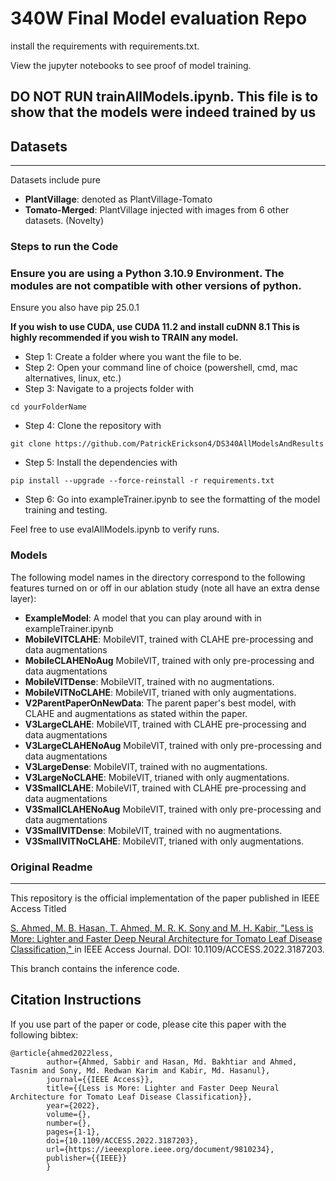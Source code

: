 # 340W Final Model evaluation Repo

install the requirements with requirements.txt.

View the jupyter notebooks to see proof of model training. 
## DO NOT RUN trainAllModels.ipynb. This file is to show that the models were indeed trained by us

## Datasets
---

Datasets include pure 
  - **PlantVillage**: denoted as PlantVillage-Tomato
  - **Tomato-Merged**: PlantVillage injected with images from 6 other datasets. (Novelty)

### Steps to run the Code
### Ensure you are using a Python 3.10.9 Environment. The modules are not compatible with other versions of python.
Ensure you also have pip 25.0.1

**If you wish to use CUDA, use CUDA 11.2 and install cuDNN 8.1 This is highly recommended if you wish to TRAIN any model.**
  - Step 1: Create a folder where you want the file to be.
  - Step 2: Open your command line of choice (powershell, cmd, mac alternatives, linux, etc.)
  - Step 3: Navigate to a projects folder with 
  ```
  cd yourFolderName
  ```
  - Step 4: Clone the repository with 
  ```
  git clone https://github.com/PatrickErickson4/DS340AllModelsAndResults
  ```
  - Step 5: Install the dependencies with 
  ```
  pip install --upgrade --force-reinstall -r requirements.txt
  ```
  - Step 6: Go into exampleTrainer.ipynb to see the formatting of the model training and testing.

Feel free to use evalAllModels.ipynb to verify runs. 

### Models
The following model names in the directory correspond to the following features turned on or off in our ablation study (note all have an extra dense layer):
  - **ExampleModel**: A model that you can play around with in exampleTrainer.ipynb
  - **MobileVITCLAHE**: MobileVIT, trained with CLAHE pre-processing and data augmentations
  - **MobileCLAHENoAug** MobileVIT, trained with only pre-processing and data augmentations
  - **MobileVITDense**: MobileVIT, trained with no augmentations.
  - **MobileVITNoCLAHE**: MobileVIT, trianed with only augmentations.
  - **V2ParentPaperOnNewData**: The parent paper's best model, with CLAHE and augmentations as stated within the paper.
  - **V3LargeCLAHE**: MobileVIT, trained with CLAHE pre-processing and data augmentations
  - **V3LargeCLAHENoAug** MobileVIT, trained with only pre-processing and data augmentations
  - **V3LargeDense**: MobileVIT, trained with no augmentations.
  - **V3LargeNoCLAHE**: MobileVIT, trianed with only augmentations.
  - **V3SmallCLAHE**: MobileVIT, trained with CLAHE pre-processing and data augmentations
  - **V3SmallCLAHENoAug** MobileVIT, trained with only pre-processing and data augmentations
  - **V3SmallVITDense**: MobileVIT, trained with no augmentations.
  - **V3SmallVITNoCLAHE**: MobileVIT, trianed with only augmentations.
### Original Readme
---

This repository is the official implementation of the paper published in IEEE Access Titled 

[S. Ahmed, M. B. Hasan, T. Ahmed, M. R. K. Sony and M. H. Kabir, "Less is More: Lighter and Faster Deep Neural Architecture for Tomato Leaf Disease Classification," ](https://ieeexplore.ieee.org/document/9810234) in IEEE Access Journal. DOI: 10.1109/ACCESS.2022.3187203.

This branch contains the inference code. 



## Citation Instructions
If you use part of the paper or code, please cite this paper with the following bibtex:
```
@article{ahmed2022less,  
        author={Ahmed, Sabbir and Hasan, Md. Bakhtiar and Ahmed, Tasnim and Sony, Md. Redwan Karim and Kabir, Md. Hasanul},  
        journal={{IEEE Access}},   
        title={{Less is More: Lighter and Faster Deep Neural Architecture for Tomato Leaf Disease Classification}},   
        year={2022},  
        volume={},  
        number={},  
        pages={1-1},  
        doi={10.1109/ACCESS.2022.3187203},
        url={https://ieeexplore.ieee.org/document/9810234},
        publisher={{IEEE}}
        }
```

